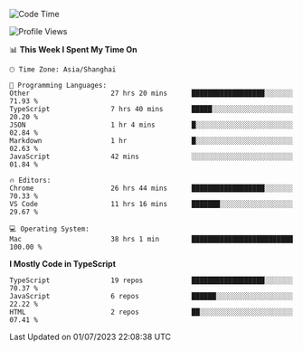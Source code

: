 <!--START_SECTION:waka-->
![Code Time](http://img.shields.io/badge/Code%20Time-4%2C736%20hrs%2039%20mins-blue)

![Profile Views](http://img.shields.io/badge/Profile%20Views-0-blue)

📊 **This Week I Spent My Time On** 

```text
🕑︎ Time Zone: Asia/Shanghai

💬 Programming Languages: 
Other                    27 hrs 20 mins      ██████████████████░░░░░░░   71.93 % 
TypeScript               7 hrs 40 mins       █████░░░░░░░░░░░░░░░░░░░░   20.20 % 
JSON                     1 hr 4 mins         █░░░░░░░░░░░░░░░░░░░░░░░░   02.84 % 
Markdown                 1 hr                █░░░░░░░░░░░░░░░░░░░░░░░░   02.63 % 
JavaScript               42 mins             ░░░░░░░░░░░░░░░░░░░░░░░░░   01.84 % 

🔥 Editors: 
Chrome                   26 hrs 44 mins      ██████████████████░░░░░░░   70.33 % 
VS Code                  11 hrs 16 mins      ███████░░░░░░░░░░░░░░░░░░   29.67 % 

💻 Operating System: 
Mac                      38 hrs 1 min        █████████████████████████   100.00 % 
```

**I Mostly Code in TypeScript** 

```text
TypeScript               19 repos            ██████████████████░░░░░░░   70.37 % 
JavaScript               6 repos             ██████░░░░░░░░░░░░░░░░░░░   22.22 % 
HTML                     2 repos             ██░░░░░░░░░░░░░░░░░░░░░░░   07.41 % 
```




 Last Updated on 01/07/2023 22:08:38 UTC
<!--END_SECTION:waka-->
